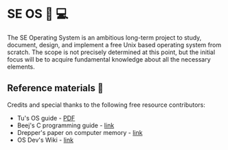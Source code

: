 # SE OS :blue_heart: :computer:
The SE Operating System is an ambitious long-term project to study, document, design, and implement a free Unix based operating system from scratch. The scope is not precisely determined at this point, but the initial focus will be to acquire fundamental knowledge about all the necessary elements.

## Reference materials :bookmark_tabs:
Credits and special thanks to the following free resource contributors:
* Tu's OS guide - [PDF](https://github.com/tuhdo/os01/blob/master/Operating_Systems_From_0_to_1.pdf)
* Beej's C programming guide - [link](https://beej.us/guide/bgc/html/split/)
* Drepper's paper on computer memory - [link](https://lwn.net/Articles/250967/)
* OS Dev's Wiki - [link](https://wiki.osdev.org/Required_Knowledge)
